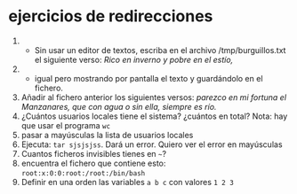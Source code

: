 # ejercicios de redirecciones
1. - Sin usar un editor de textos, escriba en el archivo /tmp/burguillos.txt el 
siguiente verso: *Rico en inverno y pobre en el estío,*
2. - igual pero mostrando por pantalla el texto y guardándolo
    en el fichero.
3. Añadir al fichero anterior los siguientes versos: 
    *parezco en mi fortuna el Manzanares,*
    *que con agua o sin ella, siempre es río.*
4. ¿Cuántos usuarios locales tiene el sistema? ¿cuántos en total? Nota:
    hay que usar el programa `wc`
5. pasar a mayúsculas la lista de usuarios locales
6. Ejecuta: `tar sjsjsjss`. Dará un error. Quiero ver el error en mayúsculas
7. Cuantos ficheros invisibles tienes en `~`?
8. encuentra el fichero que contiene esto: `root:x:0:0:root:/root:/bin/bash`
9. Definir en una orden las variables `a b c` con valores `1 2 3`
